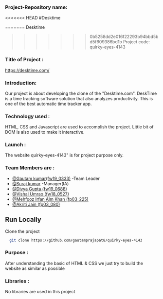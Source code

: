 ### Project-Repository name:

<<<<<<< HEAD
#Desktime

=======
Desktime
>>>>>>> 0b5258dd2e016f22293b94bbd5bd5f609386bd1b
Project code: quirky-eyes-4143

### Title of Project :

https://desktime.com/

### Introduction:

Our project is about developing the clone of the "Desktime.com". DeskTime is a time tracking software solution that also analyzes productivity. This is one of the best automatic time tracker app.

### Technology used :

HTML, CSS and Javascript are used to accomplish the project. Little bit of DOM is also used to make it interactive.

### Launch :

The website quirky-eyes-4143" is for project purpose only.

### Team Members are :

- [@Gautam kumar(fw19_0333)](https://github.com/gautamprajapat8) -Team Leader
- [@Suraj kumar](https://github.com/Surajmicky) -Manager(IA)
- [@Divya Gupta (fw19_0688)](https://github.com/Divya1327)
- [@Vishal Umrao (fw18_0527)](https://github.com/vishalu439)
- [@Mehfooz Irfan Alm Khan (fp03_225)](https://github.com/mehfoozkhangithub)
- [@Akriti Jain (fp03_080)](https://github.com/Jain1727)

## Run Locally

Clone the project

```bash
  git clone https://github.com/gautamprajapat8/quirky-eyes-4143
```

### Purpose :

After understanding the basic of HTML & CSS we just try to build the website as similar as possible

### Libraries :

No libraries are used in this project
